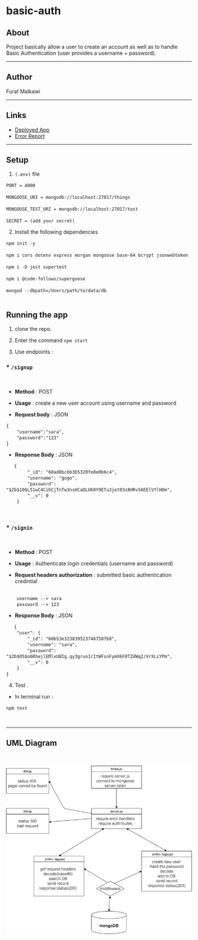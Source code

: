 # basic-auth


## About 

 Project basically allow a user to create an account as well as to handle Basic Authentication (user provides a username + password). 

<hr>

## Author
Furat Malkawi

<hr>

## Links

* [Deployed App](https://basic-auth-furat.herokuapp.com)
* [Error Report](https://github.com/furatmalkawi29/basic-auth/actions)

<hr>

## Setup

1. `(.env)` file 

```
PORT = 4000

MONGOOSE_URI = mongodb://localhost:27017/things

MONGOOSE_TEST_URI = mongodb://localhost:27017/test

SECRET = (add your secret)

```

2. Install the following dependencies

```
npm init -y 

npm i cors dotenv express morgan mongoose base-64 bcrypt jsonwebtoken 

npm i -D jest supertest

npm i @code-fellows/supergoose 

mongod --dbpath=/Users/path/to/data/db


```

## Running the app 

1. clone the repo.

2. Enter the command `npm start`

3. Use endpoints :

   
  ### * `/signup`

<br>
  
- **Method** : POST 
- **Usage** : create a new user account using username and password 

- **Request body** : JSON 

```
{
    "username":"sara",
    "password":"123"
}
```

- **Response Body**  : JSON 
  
  
```
   {
        "_id": "60ad8bcbb3b5320fe8e0b6c4",
        "username": "gogo",
        "password": "$2b$10$L51wC4CihCjTnTw3nsHCaOLU68Y9ETu3jet03s8HRv5AEElVYlHOm",
        "__v": 0
    }
```


<br>


  ### * `/signin`

<br>
  
- **Method** : POST 
- **Usage** : Authenticate login credentials (username and password) 

- **Request headers authorization** :  submitted basic authentication credintial 

```

    username --> sara
    password --> 123

```

- **Response Body**  : JSON 
  
  
```
   {
    "user": {
        "_id": "60b53e323839523746758fb8",
        "username": "sara",
        "password": "$2b$05$o6RhejlEMlxUBIg.qy3gruo1rItWFsnFymX6F0TZdWq2/VrXLiYPm",
        "__v": 0
    }
}
```




4. Test .    

* In terminal run :

```
npm test
```
<br>
<hr>

## UML Diagram

<br>

![](./uml-my.png)
